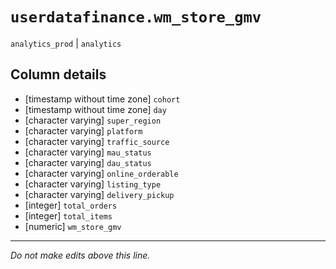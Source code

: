 # `userdatafinance.wm_store_gmv`
`analytics_prod` | `analytics`

## Column details
* [timestamp without time zone] `cohort`
* [timestamp without time zone] `day`
* [character varying] `super_region`
* [character varying] `platform`
* [character varying] `traffic_source`
* [character varying] `mau_status`
* [character varying] `dau_status`
* [character varying] `online_orderable`
* [character varying] `listing_type`
* [character varying] `delivery_pickup`
* [integer]   `total_orders`
* [integer]   `total_items`
* [numeric]   `wm_store_gmv`

-------------------------------------------------------------------------------
*Do not make edits above this line.*
